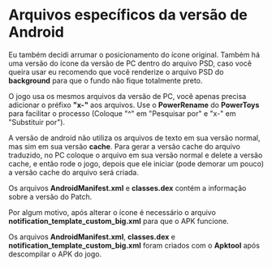 # Arquivos específicos da versão de Android

Eu também decidi arrumar o posicionamento do ícone original. Também há uma versão do ícone da versão de PC dentro do arquivo PSD, caso você queira usar eu recomendo que você renderize o arquivo PSD do **background** para que o fundo não fique totalmente preto.

O jogo usa os mesmos arquivos da versão de PC, você apenas precisa adicionar o préfixo **"x-"** aos arquivos. Use o **PowerRename** do **PowerToys** para facilitar o processo (Coloque "^" em "Pesquisar por" e "x-" em "Substituir por").

A versão de android não utiliza os arquivos de texto em sua versão normal, mas sim em sua versão **cache**. Para gerar a versão cache do arquivo traduzido, no PC coloque o arquivo em sua versão normal e delete a versão cache, e então rode o jogo, depois que ele iniciar (pode demorar um pouco) a versão cache do arquivo será criada.

Os arquivos **AndroidManifest.xml** e **classes.dex** contém a informação sobre a versão do Patch.

Por algum motivo, após alterar o ícone é necessário o arquivo **notification_template_custom_big.xml** para que o APK funcione.

Os arquivos **AndroidManifest.xml**, **classes.dex** e **notification_template_custom_big.xml** foram criados com o **Apktool** após descompilar o APK do jogo.